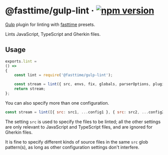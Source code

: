 # @fasttime/gulp-lint · [![npm version][npm badge]][npm url]

[Gulp](https://gulpjs.com/) plugin for linting with
[fasttime](https://github.com/fasttime?tab=repositories) presets.

Lints JavaScript, TypeScript and Gherkin files.

## Usage

```js
exports.lint =
() =>
{
    const lint = require('@fasttime/gulp-lint');

    const stream = lint({ src, envs, fix, globals, parserOptions, plugins, rules });
    return stream;
};
```

You can also specify more than one configuration.

```js
const stream = lint([{ src: src1, ...config1 }, { src: src2, ...config2 }]);
```

The setting `src` is used to specify the files to be linted; all the other settings are only
relevant to JavaScript and TypeScript files, and are ignored for Gherkin files.

It is fine to specify different kinds of source files in the same `src` glob pattern(s), as long as
other configuration settings don't interfere.

[npm badge]: https://badge.fury.io/js/@fasttime%2Fgulp-lint.svg
[npm url]: https://www.npmjs.com/package/@fasttime/gulp-lint
